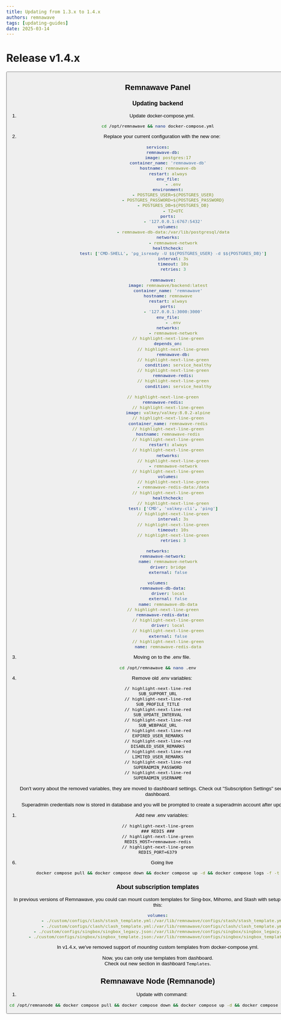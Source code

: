 ```yaml
---
title: Updating from 1.3.x to 1.4.x
authors: remnawave
tags: [updating-guides]
date: 2025-03-14
---
```


# Release v1.4.x

<Button
    label="Check out full changelog"
    variant="secondary"
    outline
    link="https://hub.remna.st/changelog/remnawave-v1-4-0"
/>

<!-- truncate -->

## Remnawave Panel

### Updating backend

1. Update docker-compose.yml.

```bash
cd /opt/remnawave && nano docker-compose.yml
```

2. Replace your current configuration with the new one:

```yaml title="docker-compose.yml"
services:
    remnawave-db:
        image: postgres:17
        container_name: 'remnawave-db'
        hostname: remnawave-db
        restart: always
        env_file:
            - .env
        environment:
            - POSTGRES_USER=${POSTGRES_USER}
            - POSTGRES_PASSWORD=${POSTGRES_PASSWORD}
            - POSTGRES_DB=${POSTGRES_DB}
            - TZ=UTC
        ports:
            - '127.0.0.1:6767:5432'
        volumes:
            - remnawave-db-data:/var/lib/postgresql/data
        networks:
            - remnawave-network
        healthcheck:
            test: ['CMD-SHELL', 'pg_isready -U $${POSTGRES_USER} -d $${POSTGRES_DB}']
            interval: 3s
            timeout: 10s
            retries: 3

    remnawave:
        image: remnawave/backend:latest
        container_name: 'remnawave'
        hostname: remnawave
        restart: always
        ports:
            - '127.0.0.1:3000:3000'
        env_file:
            - .env
        networks:
            - remnawave-network
        // highlight-next-line-green
        depends_on:
            // highlight-next-line-green
            remnawave-db:
            // highlight-next-line-green
                condition: service_healthy
            // highlight-next-line-green
            remnawave-redis:
            // highlight-next-line-green
                condition: service_healthy

    // highlight-next-line-green
    remnawave-redis:
        // highlight-next-line-green
        image: valkey/valkey:8.0.2-alpine
        // highlight-next-line-green
        container_name: remnawave-redis
        // highlight-next-line-green
        hostname: remnawave-redis
        // highlight-next-line-green
        restart: always
        // highlight-next-line-green
        networks:
            // highlight-next-line-green
            - remnawave-network
        // highlight-next-line-green
        volumes:
            // highlight-next-line-green
            - remnawave-redis-data:/data
        // highlight-next-line-green
        healthcheck:
            // highlight-next-line-green
            test: ['CMD', 'valkey-cli', 'ping']
            // highlight-next-line-green
            interval: 3s
            // highlight-next-line-green
            timeout: 10s
            // highlight-next-line-green
            retries: 3

networks:
    remnawave-network:
        name: remnawave-network
        driver: bridge
        external: false

volumes:
    remnawave-db-data:
        driver: local
        external: false
        name: remnawave-db-data
    // highlight-next-line-green
    remnawave-redis-data:
        // highlight-next-line-green
        driver: local
        // highlight-next-line-green
        external: false
        // highlight-next-line-green
        name: remnawave-redis-data
```

3. Moving on to the .env file.

```bash
cd /opt/remnawave && nano .env
```

4. Remove old .env variables:

```title=".env"
// highlight-next-line-red
SUB_SUPPORT_URL
// highlight-next-line-red
SUB_PROFILE_TITLE
// highlight-next-line-red
SUB_UPDATE_INTERVAL
// highlight-next-line-red
SUB_WEBPAGE_URL
// highlight-next-line-red
EXPIRED_USER_REMARKS
// highlight-next-line-red
DISABLED_USER_REMARKS
// highlight-next-line-red
LIMITED_USER_REMARKS
// highlight-next-line-red
SUPERADMIN_PASSWORD
// highlight-next-line-red
SUPERADMIN_USERNAME
```

Don't worry about the removed variables, they are moved to dashboard settings.
Check out "Subscription Settings" section in dashboard.

Superadmin credentials now is stored in database and you will be prompted to create a superadmin account after updating.

1. Add new .env variables:

```title=".env"
// highlight-next-line-green
### REDIS ###
// highlight-next-line-green
REDIS_HOST=remnawave-redis
// highlight-next-line-green
REDIS_PORT=6379
```

6. Going live

```bash
docker compose pull && docker compose down && docker compose up -d && docker compose logs -f -t
```

### About subscription templates

In previous versions of Remnawave, you could can mount custom templates for Sing-box, Mihomo, and Stash with setup similar to this:

```yaml title="docker-compose.yml"
volumes:
    - ./custom/configs/clash/stash_template.yml:/var/lib/remnawave/configs/stash/stash_template.yml
    - ./custom/configs/clash/clash_template.yml:/var/lib/remnawave/configs/clash/clash_template.yml
    - ./custom/configs/singbox/singbox_legacy.json:/var/lib/remnawave/configs/singbox/singbox_legacy.json
    - ./custom/configs/singbox/singbox_template.json:/var/lib/remnawave/configs/singbox/singbox_template.json
```

In v1.4.x, we've removed support of _mounting_ custom templates from docker-compose.yml.

Now, you can only use templates from dashboard.  
Check out new section in dashboard `Templates`.

## Remnawave Node (Remnanode)

1. Update with command:

```bash
cd /opt/remnanode && docker compose pull && docker compose down && docker compose up -d && docker compose logs -f -t
```

